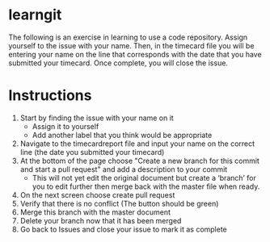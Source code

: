 # learngit

The following is an exercise in learning to use a code repository.
Assign yourself to the issue with your name. Then, in the timecard file you will be entering your name on the line that corresponds with the date that you have submitted your timecard. Once complete, you will close the issue.

# Instructions
<ol>
	<li>Start by finding the issue with your name on it 
		<ul>
		<li>Assign it to yourself
		<li>Add another label that you think would be appropriate
		</ul>
	<li> Navigate to the timecardreport file and input your name on the correct line (the date you submitted your timecard)
	<li>At the bottom of the page choose "Create a new branch for this commit and start a pull request" and add a description to your commit
		<ul>
		<li>This will not yet edit the original document but create a ‘branch’ for you to edit further then merge back with the master file when ready. 
		</ul>
	<li>On the next screen choose create pull request
	<li>Verify that there is no conflict (The button should be green) 
	<li>Merge this branch with the master document
	<li>Delete your branch now that it has been merged
	<li>Go back to Issues and close your issue to mark it as complete
</ol>
